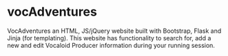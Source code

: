 # vocAdventures

VocAdventures an HTML, JS/jQuery website built with Bootstrap, Flask and Jinja (for templating).
This website has functionality to search for, add a new and edit Vocaloid Producer information during your running session.
